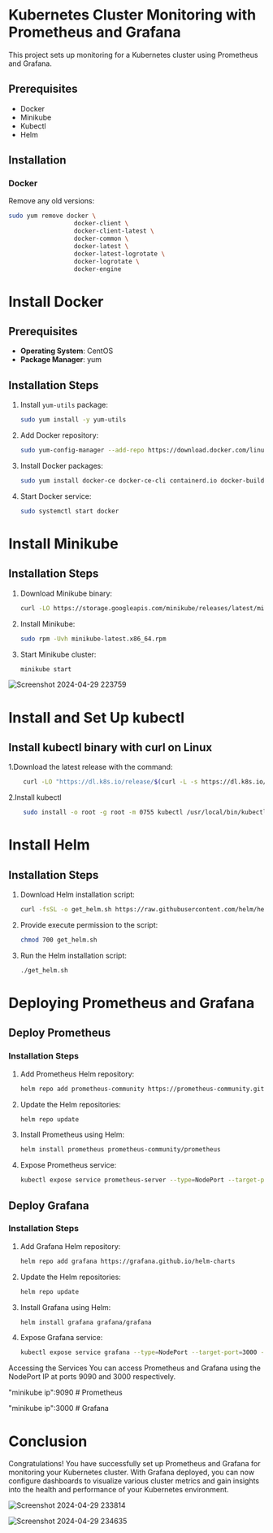 # Kubernetes Cluster Monitoring with Prometheus and Grafana

This project sets up monitoring for a Kubernetes cluster using Prometheus and Grafana.

## Prerequisites

- Docker
- Minikube
- Kubectl
- Helm

## Installation

### Docker

Remove any old versions:

```bash
sudo yum remove docker \
                  docker-client \
                  docker-client-latest \
                  docker-common \
                  docker-latest \
                  docker-latest-logrotate \
                  docker-logrotate \
                  docker-engine
```
# Install Docker

## Prerequisites

- **Operating System**: CentOS
- **Package Manager**: yum

## Installation Steps

1. Install `yum-utils` package:
    ```bash
    sudo yum install -y yum-utils
    ```

2. Add Docker repository:
    ```bash
    sudo yum-config-manager --add-repo https://download.docker.com/linux/centos/docker-ce.repo
    ```

3. Install Docker packages:
    ```bash
    sudo yum install docker-ce docker-ce-cli containerd.io docker-buildx-plugin docker-compose-plugin
    ```

4. Start Docker service:
    ```bash
    sudo systemctl start docker
    ```

# Install Minikube

## Installation Steps

1. Download Minikube binary:
    ```bash
    curl -LO https://storage.googleapis.com/minikube/releases/latest/minikube-latest.x86_64.rpm
    ```

2. Install Minikube:
    ```bash
    sudo rpm -Uvh minikube-latest.x86_64.rpm
    ```

3. Start Minikube cluster:
    ```bash
    minikube start
    ```
![Screenshot 2024-04-29 223759](https://github.com/AbdElrahmanSaaad/Kubernetes-Cluster-Monitoring-with-Prometheus-and-Grafana/assets/60901149/bf5c1fb6-f25d-4852-bc83-446bb1c57418)

# Install and Set Up kubectl

## Install kubectl binary with curl on Linux

1.Download the latest release with the command:
```bash
    curl -LO "https://dl.k8s.io/release/$(curl -L -s https://dl.k8s.io/release/stable.txt)/bin/linux/amd64/kubectl"
```

2.Install kubectl
```bash
    sudo install -o root -g root -m 0755 kubectl /usr/local/bin/kubectl
```

# Install Helm

## Installation Steps

1. Download Helm installation script:
    ```bash
    curl -fsSL -o get_helm.sh https://raw.githubusercontent.com/helm/helm/main/scripts/get-helm-3
    ```

2. Provide execute permission to the script:
    ```bash
    chmod 700 get_helm.sh
    ```

3. Run the Helm installation script:
    ```bash
    ./get_helm.sh
    ```

# Deploying Prometheus and Grafana

## Deploy Prometheus

### Installation Steps

1. Add Prometheus Helm repository:
    ```bash
    helm repo add prometheus-community https://prometheus-community.github.io/helm-charts
    ```

2. Update the Helm repositories:
    ```bash
    helm repo update
    ```

3. Install Prometheus using Helm:
    ```bash
    helm install prometheus prometheus-community/prometheus
    ```

4. Expose Prometheus service:
    ```bash
    kubectl expose service prometheus-server --type=NodePort --target-port=9090 --name=prometheus-np
    ```

## Deploy Grafana

### Installation Steps

1. Add Grafana Helm repository:
    ```bash
    helm repo add grafana https://grafana.github.io/helm-charts
    ```

2. Update the Helm repositories:
    ```bash
    helm repo update
    ```

3. Install Grafana using Helm:
    ```bash
    helm install grafana grafana/grafana
    ```

4. Expose Grafana service:
    ```bash
    kubectl expose service grafana --type=NodePort --target-port=3000 --name=grafana-np
    ```

Accessing the Services
You can access Prometheus and Grafana using the NodePort IP at ports 9090 and 3000 respectively.

"minikube ip":9090 # Prometheus

"minikube ip":3000 # Grafana

# Conclusion

Congratulations! You have successfully set up Prometheus and Grafana for monitoring your Kubernetes cluster. With Grafana deployed, you can now configure dashboards to visualize various cluster metrics and gain insights into the health and performance of your Kubernetes environment.

![Screenshot 2024-04-29 233814](https://github.com/AbdElrahmanSaaad/Kubernetes-Cluster-Monitoring-with-Prometheus-and-Grafana/assets/60901149/9e0ce84c-e9aa-4ee4-b489-6c4945287e2c)

![Screenshot 2024-04-29 234635](https://github.com/AbdElrahmanSaaad/Kubernetes-Cluster-Monitoring-with-Prometheus-and-Grafana/assets/60901149/3642d7c0-6ab8-49fe-905a-76a06141bafd)






